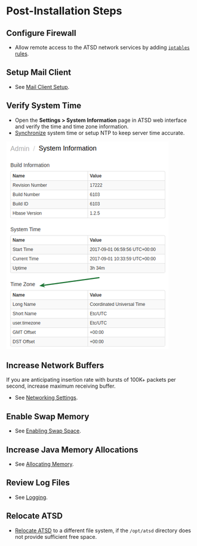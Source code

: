 # Post-Installation Steps

## Configure Firewall

* Allow remote access to the ATSD network services by adding [`iptables` rules](firewall.md).

## Setup Mail Client

* See [Mail Client Setup](../administration/mail-client.md).

## Verify System Time

* Open the **Settings > System Information** page in ATSD web interface and verify the time and time zone information.
* [Synchronize](../administration/timezone.md#changing-the-time-zone) system time or setup NTP to keep server time accurate.

![Server\_time](./images/server_time.png)

## Increase Network Buffers

If you are anticipating insertion rate with bursts of 100K+ packets per second, increase maximum receiving buffer.

* See [Networking Settings](../administration/networking-settings.md).

## Enable Swap Memory

* See [Enabling Swap Space](../administration/enabling-swap-space.md).

## Increase Java Memory Allocations

* See [Allocating Memory](../administration/allocating-memory.md).

## Review Log Files

* See [Logging](../administration/logging.md).

## Relocate ATSD

* [Relocate ATSD](../administration/relocation.md) to a different file system, if the `/opt/atsd` directory does not provide sufficient free space.
